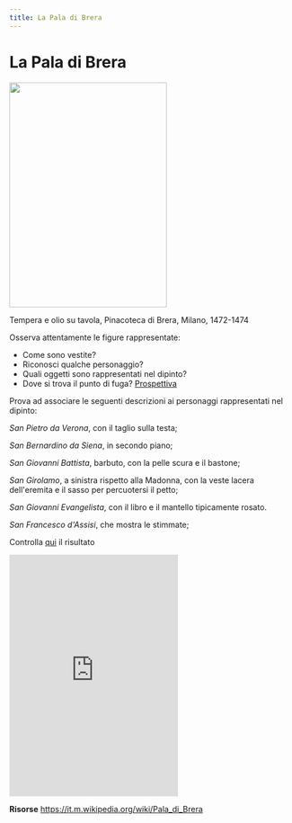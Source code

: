 ```yaml
---
title: La Pala di Brera
---
```


# La Pala di Brera


<img src="https://upload.wikimedia.org/wikipedia/commons/9/9e/Piero_della_Francesca_046.jpg" 
width="280" height="400"> 


Tempera e olio su tavola, Pinacoteca di Brera, Milano, 1472-1474

Osserva attentamente le figure rappresentate:
- Come sono vestite?
- Riconosci qualche personaggio?
- Quali oggetti sono rappresentati nel dipinto?
- Dove si trova il punto di fuga? [Prospettiva](http://artemondocuore.altervista.org/wp-content/uploads/2019/06/schema-pala.jpg)

Prova ad associare le seguenti descrizioni ai personaggi rappresentati nel dipinto:

*San Pietro da Verona*, con il taglio sulla testa;

*San Bernardino da Siena*, in secondo piano; 

*San Giovanni Battista*, barbuto, con la pelle scura e il bastone;

*San Girolamo*, a sinistra rispetto alla Madonna, con la veste lacera dell'eremita e il sasso per percuotersi il petto;

*San Giovanni Evangelista*, con il libro e il mantello tipicamente rosato.

*San Francesco d'Assisi*, che mostra le stimmate;

Controlla [qui](https://www.thinglink.com/card/1306178347809636355) il risultato

<iframe width="300" height="430" data-original-width="462" data-original-height="663" src="https://www.thinglink.com/card/1306178347809636355" type="text/html" frameborder="0" webkitallowfullscreen mozallowfullscreen allowfullscreen scrolling="no"></iframe><script async src="//cdn.thinglink.me/jse/responsive.js"></script>

**Risorse**
https://it.m.wikipedia.org/wiki/Pala_di_Brera

